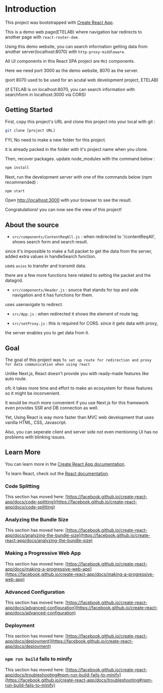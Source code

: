 # Introduction

This project was bootstrapped with [Create React App](https://github.com/facebook/create-react-app).

This is a demo web page(ETELAB) where navigation bar redirects to another page with `react-router-dom`.

Using this demo website, you can search information getting data from another server(localhost:8070) with `http-proxy-middleware`.

All UI components in this React SPA project are `MUI` components.

Here we need port 3000 as the demo website, 8070 as the server.

(port 8070 used to be used for an acutal web development project, ETELAB)

(if ETELAB is on localhost:8070, you can search information with searchform in localhost:3000 via CORS)

## Getting Started

First, copy this project's URL and clone this project into your local with git :

```bash
git clone [project URL]
```

FYI, No need to make a new folder for this project. 

it is already packed in the folder with it's project name when you clone.

Then, recover packages. update node_modules with the command below :

```bash
npm install
```

Next, run the development server with one of the commands below (npm recommended) :

```bash
npm start
```

Open [http://localhost:3000](http://localhost:3000) with your browser to see the result.

Congratulations! you can now see the view of this project! 

## About the source

- `src/components/ContentReqAll.js` : when redirected to '/contentReqAll', shows search form and search result.

since it's impossible to make a full packet to get the data from the server, added extra values in handleSearch function.

uses `axios` to transfer and transmit data.

there are a few more functions here related to setting the packet and the datagrid. 

- `src/components/Header.js` : source that stands for top and side navigation and it has functions for them. 

uses usenavigate to redirect. 

- `src/App.js` : when redirected it shows the element of route tag.

- `src/setProxy.js` : this is required for CORS. since it gets data with proxy, 

the server enables you to get data from it.

## Goal

The goal of this project was `To set up route for redirection and proxy for data communication when using react`

Unlike Next.js, React doesn't provide you with ready-made features like auto route.

ofc it takes more time and effort to make an ecosystem for these features so it might be inconvenient.

It would be much more convenient if you use Next.js for this framework even provides SSR and DB connection as well.

Yet, Using React is way more faster than MVC web development that uses vanilla HTML, CSS, Javascript.

Also, you can seperate client and server side not even mentioning UI has no problems with blinking issues.

## Learn More

You can learn more in the [Create React App documentation](https://facebook.github.io/create-react-app/docs/getting-started).

To learn React, check out the [React documentation](https://reactjs.org/).

### Code Splitting

This section has moved here: [https://facebook.github.io/create-react-app/docs/code-splitting](https://facebook.github.io/create-react-app/docs/code-splitting)

### Analyzing the Bundle Size

This section has moved here: [https://facebook.github.io/create-react-app/docs/analyzing-the-bundle-size](https://facebook.github.io/create-react-app/docs/analyzing-the-bundle-size)

### Making a Progressive Web App

This section has moved here: [https://facebook.github.io/create-react-app/docs/making-a-progressive-web-app](https://facebook.github.io/create-react-app/docs/making-a-progressive-web-app)

### Advanced Configuration

This section has moved here: [https://facebook.github.io/create-react-app/docs/advanced-configuration](https://facebook.github.io/create-react-app/docs/advanced-configuration)

### Deployment

This section has moved here: [https://facebook.github.io/create-react-app/docs/deployment](https://facebook.github.io/create-react-app/docs/deployment)

### `npm run build` fails to minify

This section has moved here: [https://facebook.github.io/create-react-app/docs/troubleshooting#npm-run-build-fails-to-minify](https://facebook.github.io/create-react-app/docs/troubleshooting#npm-run-build-fails-to-minify)
